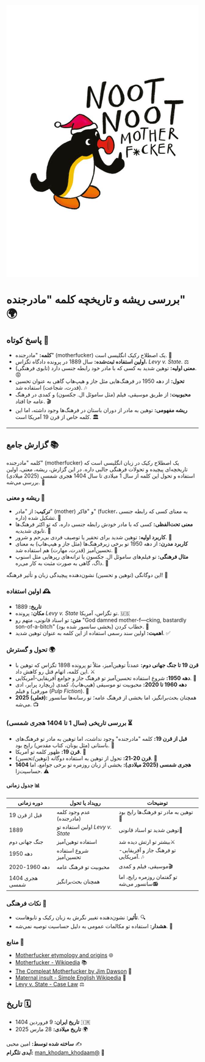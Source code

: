 ![تصویر مرتبط با مادرجنده](https://raw.githubusercontent.com/mohebbiamin/Mother-Fuc-er/main/61aa107a7d988d0001a3d6e3_large.jpg)
# بررسی ریشه و تاریخچه کلمه "مادرجنده" 🌍

## پاسخ کوتاه 🚀

- **کلمه:** "مادرجنده" (motherfucker) یک اصطلاح رکیک انگلیسی است. 📝
- **اولین استفاده ثبت‌شده:** سال 1889 در پرونده دادگاه تگزاس، *Levy v. State*. ⚖️
- **معنی اولیه:** توهین شدید به کسی که با مادر خود رابطه جنسی دارد (تابوی فرهنگی). 😡
- **تحول:** از دهه 1950 در فرهنگ‌هایی مثل جاز و هیپ‌هاپ گاهی به عنوان تحسین (قدرت، شجاعت) استفاده شد. 🎶
- **محبوبیت:** از طریق موسیقی، فیلم (مثل ساموئل ال. جکسون) و کمدی در فرهنگ عامه جا افتاد. 🎬
- **ریشه مفهومی:** توهین به مادر از دوران باستان در فرهنگ‌ها وجود داشته، اما این کلمه خاص از قرن 19 آمریکا است. 🏛️

---

## گزارش جامع 📚

کلمه "مادرجنده" (motherfucker) یک اصطلاح رکیک در زبان انگلیسی است که تاریخچه‌ای پیچیده و تحولات فرهنگی جالبی داره. در این گزارش، ریشه، معنی، اولین استفاده و تحول این کلمه از سال 1 میلادی تا سال 1404 هجری شمسی (2025 میلادی) بررسی می‌شه. 🌟

### ریشه و معنی 🌱

- **ترکیب:** از "مادر" (mother) و "فاکر" (fucker، به معنای کسی که رابطه جنسی داره) تشکیل شده. 🧩
- **معنی تحت‌الفظی:** کسی که با مادر خودش رابطه جنسی داره، که تو اکثر فرهنگ‌ها تابوی شدیدیه. 🚫
- **کاربرد اولیه:** توهین شدید برای تحقیر یا توصیف فردی بی‌رحم و شرور. 😤
- **کاربرد مدرن:** از دهه 1950 تو برخی زیرفرهنگ‌ها (مثل جاز و هیپ‌هاپ) به معنای تحسین‌آمیز (قدرت، مهارت) هم استفاده شد. 💪
- **مثال فرهنگی:** تو فیلم‌های ساموئل ال. جکسون یا ترانه‌های رپرهایی مثل اسنوپ داگ، گاهی به صورت مثبت به کار می‌ره. 🎤

این دوگانگی (توهین و تحسین) نشون‌دهنده پیچیدگی زبان و تأثیر فرهنگه! 🌈

### اولین استفاده 🕰️

- **تاریخ:** 1889
- **مکان:** پرونده *Levy v. State* تو تگزاس، آمریکا. 🇺🇸
- **متن:** تو اسناد قانونی، متهم رو "God damned mother-f—cking, bastardly son-of-a-bitch" خطاب کردن (بخشی سانسور شده بود). 📜
- **اهمیت:** اولین سند رسمی استفاده از این کلمه به عنوان توهین شدید. ✅

### تحول و گسترش 🌍

- **قرن 19 تا جنگ جهانی دوم:** عمدتاً توهین‌آمیز، مثلاً تو پرونده 1898 تگزاس که توهین با این کلمه، اتهام قتل رو کاهش داد. ⚔️
- **دهه 1950:** شروع استفاده تحسین‌آمیز تو فرهنگ جاز و جوامع آفریقایی-آمریکایی. 🎷
- **دهه 1960 تا 2020:** محبوبیت تو موسیقی (هیپ‌هاپ)، کمدی (ریچارد پرایر، ادی مورفی) و فیلم (*Pulp Fiction*). 🎥
- **2025 (فعلی):** همچنان بحث‌برانگیز، اما بخشی از فرهنگ عامه؛ تو رسانه‌ها سانسور می‌شه. 📺

### بررسی تاریخی (سال 1 تا 1404 هجری شمسی) ⏳

- **قبل از قرن 19:** کلمه "مادرجنده" وجود نداشت، اما توهین به مادر تو فرهنگ‌های باستانی (مثل یونان، کتاب مقدس) رایج بود. 🏺
- **قرن 19:** ظهور کلمه تو آمریکا. 🗽
- **قرن 20-21:** تحول از توهین به استفاده دوگانه (توهین/تحسین). 🔄
- **1404 هجری شمسی (2025 میلادی):** بخشی از زبان روزمره تو برخی جوامع، اما حساسیت‌زا. ⚠️

#### جدول زمانی 📊

| دوره زمانی         | رویداد یا تحول                              | توضیحات                                      |
|--------------------|---------------------------------------------|---------------------------------------------|
| قبل از قرن 19     | عدم وجود کلمه (مادرجنده)                   | توهین به مادر تو فرهنگ‌ها رایج بود🗿       |
| 1889              | اولین استفاده تو *Levy v. State*           | توهین شدید تو اسناد قانونی📜             |
| جنگ جهانی دوم    | استفاده توهین‌آمیز                         | بیشتر تو ارتش دیده شد⚔️                  |
| دهه 1950          | شروع استفاده تحسین‌آمیز                   | تو فرهنگ جاز و آفریقایی-آمریکایی. 🎶      |
| دهه 1960-2020    | محبوبیت تو فرهنگ عامه                      | موسیقی، فیلم و کمدی🎬                     |
| 1404 هجری شمسی  | همچنان بحث‌برانگیز                         | تو گفتمان روزمره رایج، اما سانسور می‌شه📻|

### نکات فرهنگی 🌟

- **تأثیر:** نشون‌دهنده تغییر نگرش به زبان رکیک و تابوهاست. 🔍
- **هشدار:** استفاده تو مکالمات عمومی به دلیل حساسیت توصیه نمی‌شه. 🚨

### منابع 📖

- [Motherfucker etymology and origins](https://slate.com/culture/2013/02/motherfucker-etymology-and-origins-how-it-became-badass-to-be-a-mofo.html) 🌐
- [Motherfucker - Wikipedia](https://en.wikipedia.org/wiki/Motherfucker) 📚
- [The Compleat Motherfucker by Jim Dawson](https://www.amazon.com/Compleat-Motherfucker-History-Mother-Dirty/dp/1932595414) 📘
- [Maternal insult - Simple English Wikipedia](https://simple.wikipedia.org/wiki/Maternal_insult) 📝
- [Levy v. State - Case Law](https://case-law.vlex.com/vid/levy-v-state-895164620) ⚖️



## تاریخ 🗓️

- **تاریخ ایران:** 9 فروردین 1404 🇮🇷
- **تاریخ میلادی:** 28 مارس 2025 🌍

**ساخته شده توسط:** امین محبی ✍️  
**آیدی تلگرام:** [man_khodam_khodaam@](https://t.me/man_khodam_khodaam) 📩
